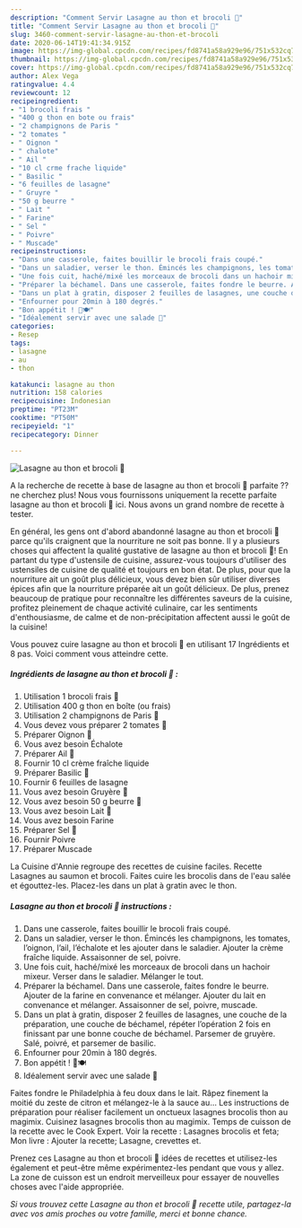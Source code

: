 ```yaml
---
description: "Comment Servir Lasagne au thon et brocoli 🥦"
title: "Comment Servir Lasagne au thon et brocoli 🥦"
slug: 3460-comment-servir-lasagne-au-thon-et-brocoli
date: 2020-06-14T19:41:34.915Z
image: https://img-global.cpcdn.com/recipes/fd8741a58a929e96/751x532cq70/lasagne-au-thon-et-brocoli-🥦-photo-principale-de-la-recette.jpg
thumbnail: https://img-global.cpcdn.com/recipes/fd8741a58a929e96/751x532cq70/lasagne-au-thon-et-brocoli-🥦-photo-principale-de-la-recette.jpg
cover: https://img-global.cpcdn.com/recipes/fd8741a58a929e96/751x532cq70/lasagne-au-thon-et-brocoli-🥦-photo-principale-de-la-recette.jpg
author: Alex Vega
ratingvalue: 4.4
reviewcount: 12
recipeingredient:
- "1 brocoli frais "
- "400 g thon en bote ou frais"
- "2 champignons de Paris "
- "2 tomates "
- " Oignon "
- " chalote"
- " Ail "
- "10 cl crme frache liquide"
- " Basilic "
- "6 feuilles de lasagne"
- " Gruyre "
- "50 g beurre "
- " Lait "
- " Farine"
- " Sel "
- " Poivre"
- " Muscade"
recipeinstructions:
- "Dans une casserole, faites bouillir le brocoli frais coupé."
- "Dans un saladier, verser le thon. Émincés les champignons, les tomates, l’oignon, l’ail, l’échalote et les ajouter dans le saladier. Ajouter la crème fraîche liquide. Assaisonner de sel, poivre."
- "Une fois cuit, haché/mixé les morceaux de brocoli dans un hachoir mixeur. Verser dans le saladier. Mélanger le tout."
- "Préparer la béchamel. Dans une casserole, faites fondre le beurre. Ajouter de la farine en convenance et mélanger. Ajouter du lait en convenance et mélanger. Assaisonner de sel, poivre, muscade."
- "Dans un plat à gratin, disposer 2 feuilles de lasagnes, une couche de la préparation, une couche de béchamel, répéter l’opération 2 fois en finissant par une bonne couche de béchamel. Parsemer de gruyère. Salé, poivré, et parsemer de basilic."
- "Enfourner pour 20min à 180 degrés."
- "Bon appétit ! 🤤🍽"
- "Idéalement servir avec une salade 🥗"
categories:
- Resep
tags:
- lasagne
- au
- thon

katakunci: lasagne au thon 
nutrition: 158 calories
recipecuisine: Indonesian
preptime: "PT23M"
cooktime: "PT50M"
recipeyield: "1"
recipecategory: Dinner

---
```



![Lasagne au thon et brocoli 🥦](https://img-global.cpcdn.com/recipes/fd8741a58a929e96/751x532cq70/lasagne-au-thon-et-brocoli-🥦-photo-principale-de-la-recette.jpg)

A la recherche de recette à base de lasagne au thon et brocoli 🥦 parfaite ?? ne cherchez plus! Nous vous fournissons uniquement la recette parfaite lasagne au thon et brocoli 🥦 ici. Nous avons un grand nombre de recette à tester.

En général, les gens ont d'abord abandonné lasagne au thon et brocoli 🥦 parce qu'ils craignent que la nourriture ne soit pas bonne. Il y a plusieurs choses qui affectent la qualité gustative de lasagne au thon et brocoli 🥦! En partant du type d'ustensile de cuisine, assurez-vous toujours d'utiliser des ustensiles de cuisine de qualité et toujours en bon état. De plus, pour que la nourriture ait un goût plus délicieux, vous devez bien sûr utiliser diverses épices afin que la nourriture préparée ait un goût délicieux. De plus, prenez beaucoup de pratique pour reconnaître les différentes saveurs de la cuisine, profitez pleinement de chaque activité culinaire, car les sentiments d'enthousiasme, de calme et de non-précipitation affectent aussi le goût de la cuisine!

<!--inarticleads1-->

Vous pouvez cuire lasagne au thon et brocoli 🥦 en utilisant 17 Ingrédients et 8 pas. Voici comment vous atteindre cette.

##### Ingrédients de lasagne au thon et brocoli 🥦 :

1. Utilisation 1 brocoli frais 🥦
1. Utilisation 400 g thon en boîte (ou frais)
1. Utilisation 2 champignons de Paris 🍄
1. Vous devez vous préparer 2 tomates 🍅
1. Préparer  Oignon 🧅
1. Vous avez besoin  Échalote
1. Préparer  Ail 🧄
1. Fournir 10 cl crème fraîche liquide
1. Préparer  Basilic 🌿
1. Fournir 6 feuilles de lasagne
1. Vous avez besoin  Gruyère 🧀
1. Vous avez besoin 50 g beurre 🧈
1. Vous avez besoin  Lait 🥛
1. Vous avez besoin  Farine
1. Préparer  Sel 🧂
1. Fournir  Poivre
1. Préparer  Muscade


La Cuisine d&#39;Annie regroupe des recettes de cuisine faciles. Recette Lasagnes au saumon et brocoli. Faites cuire les brocolis dans de l&#39;eau salée et égouttez-les. Placez-les dans un plat à gratin avec le thon. 

<!--inarticleads2-->

##### Lasagne au thon et brocoli 🥦 instructions :

1. Dans une casserole, faites bouillir le brocoli frais coupé.
1. Dans un saladier, verser le thon. Émincés les champignons, les tomates, l’oignon, l’ail, l’échalote et les ajouter dans le saladier. Ajouter la crème fraîche liquide. Assaisonner de sel, poivre.
1. Une fois cuit, haché/mixé les morceaux de brocoli dans un hachoir mixeur. Verser dans le saladier. Mélanger le tout.
1. Préparer la béchamel. Dans une casserole, faites fondre le beurre. Ajouter de la farine en convenance et mélanger. Ajouter du lait en convenance et mélanger. Assaisonner de sel, poivre, muscade.
1. Dans un plat à gratin, disposer 2 feuilles de lasagnes, une couche de la préparation, une couche de béchamel, répéter l’opération 2 fois en finissant par une bonne couche de béchamel. Parsemer de gruyère. Salé, poivré, et parsemer de basilic.
1. Enfourner pour 20min à 180 degrés.
1. Bon appétit ! 🤤🍽
1. Idéalement servir avec une salade 🥗


Faites fondre le Philadelphia à feu doux dans le lait. Râpez finement la moitié du zeste de citron et mélangez-le à la sauce au… Les instructions de préparation pour réaliser facilement un onctueux lasagnes brocolis thon au magimix. Cuisinez lasagnes brocolis thon au magimix. Temps de cuisson de la recette avec le Cook Expert. Voir la recette : Lasagnes brocolis et feta; Mon livre : Ajouter la recette; Lasagne, crevettes et. 

<!--inarticleads1-->

<p>
Prenez ces Lasagne au thon et brocoli 🥦 idées de recettes et utilisez-les également et peut-être même expérimentez-les pendant que vous y allez. La zone de cuisson est un endroit merveilleux pour essayer de nouvelles choses avec l'aide appropriée.
</p>

<p>
<i>Si vous trouvez cette Lasagne au thon et brocoli 🥦 recette utile, partagez-la avec vos amis proches ou votre famille, merci et bonne chance.</i>
</p>
